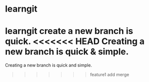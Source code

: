# learngit
learngit
create a new branch is quick.
<<<<<<< HEAD
Creating a new branch is quick & simple.
=======
Creating a new branch is quick and simple.
>>>>>>> feature1
add merge
